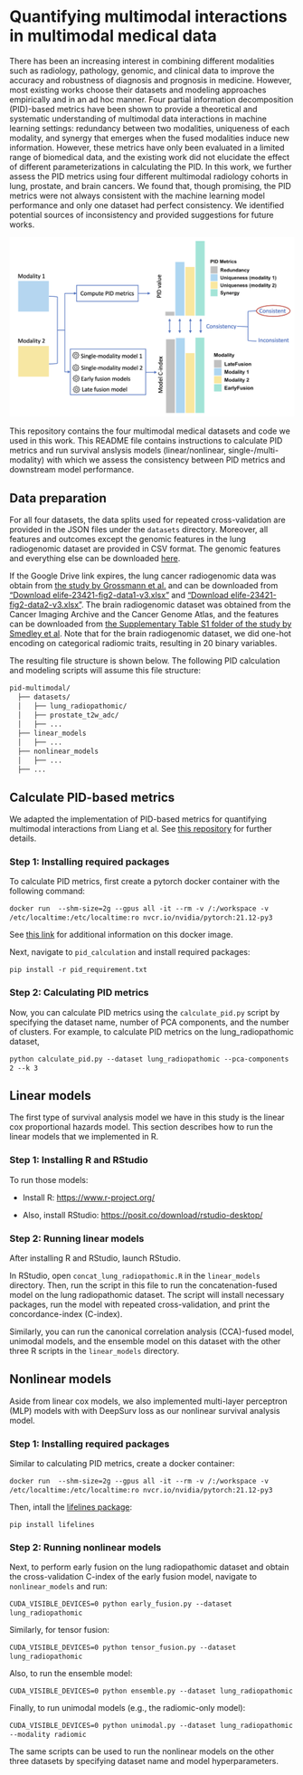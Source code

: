 # Quantifying multimodal interactions in multimodal medical data

There has been an increasing interest in combining different modalities such as radiology, pathology, genomic, and clinical data to improve the accuracy and robustness of diagnosis and prognosis in medicine. However, most existing works choose their datasets and modeling approaches empirically and in an ad hoc manner. Four partial information decomposition (PID)-based metrics have been shown to provide a theoretical and systematic understanding of multimodal data interactions in machine learning settings: redundancy between two modalities, uniqueness of each modality, and synergy that emerges when the fused modalities induce new information. However, these metrics have only been evaluated in a limited range of biomedical data, and the existing work did not elucidate the effect of different parameterizations in calculating the PID. In this work, we further assess the PID metrics using four different multimodal radiology cohorts in lung, prostate, and brain cancers. We found that, though promising, the PID metrics were not always consistent with the machine learning model performance and only one dataset had perfect consistency. We identified potential sources of inconsistency and provided suggestions for future works.

![pipeline](figures/pipeline.png)

This repository contains the four multimodal medical datasets and code we used in this work. This README file contains instructions to calculate PID metrics and run survival anslysis models (linear/nonlinear, single-/multi-modality) with which we assess the consistency between PID metrics and downstream model performance. 

## Data preparation 

For all four datasets, the data splits used for repeated cross-validation are provided in the JSON files under the `datasets` directory. Moreover, all features and outcomes except the genomic features in the lung radiogenomic dataset are provided in CSV format. The genomic features and everything else can be downloaded [here](https://drive.google.com/drive/folders/13aZ5mFqh6dB-SVbxolOGTLOcxzYssZmx?usp=drive_link). 

If the Google Drive link expires, the lung cancer radiogenomic data was obtain from [the study by Grossmann et al.](https://elifesciences.org/articles/23421#SD1-data) and can be downloaded from [“Download elife-23421-fig2-data1-v3.xlsx”](https://elifesciences.org/download/aHR0cHM6Ly9jZG4uZWxpZmVzY2llbmNlcy5vcmcvYXJ0aWNsZXMvMjM0MjEvZWxpZmUtMjM0MjEtZmlnMi1kYXRhMS12My54bHN4/elife-23421-fig2-data1-v3.xlsx?_hash=ajwj%2BaRcUSWs2V6zttrMoxgvjg4e5WeC7Lm44YUUhGk%3D) and [“Download elife-23421-fig2-data2-v3.xlsx”](https://elifesciences.org/download/aHR0cHM6Ly9jZG4uZWxpZmVzY2llbmNlcy5vcmcvYXJ0aWNsZXMvMjM0MjEvZWxpZmUtMjM0MjEtZmlnMi1kYXRhMi12My54bHN4/elife-23421-fig2-data2-v3.xlsx?_hash=6Wi512ikLcnfNrGrMP1h02OZRmyyvX00xg5wYCWeScA%3D). The brain radiogenomic dataset was obtained from the Cancer Imaging Archive and the Cancer Genome Atlas, and the features can be downloaded from [the Supplementary Table S1 folder of the study by Smedley et al](https://academic.oup.com/bioinformatics/article/36/11/3537/5758261?login=true#409068263). Note that for the brain radiogenomic dataset, we did one-hot encoding on categorical radiomic traits, resulting in 20 binary variables.

The resulting file structure is shown below. The following PID calculation and modeling scripts will assume this file structure: 

```
pid-multimodal/
  ├── datasets/               
  │   ├── lung_radiopathomic/ 
  │   ├── prostate_t2w_adc/   
  │   ├── ...   
  ├── linear_models 
  │   ├── ...   
  ├── nonlinear_models 
  │   ├── ...
  ├── ...         
```

## Calculate PID-based metrics 

We adapted the implementation of PID-based metrics for quantifying multimodal interactions from Liang et al. See [this repository](https://github.com/pliang279/PID/tree/1f6e9d09598754f0dcf7d4ce7e7ffe1c377b0035) for further details. 

### Step 1: Installing required packages 

To calculate PID metrics, first create a pytorch docker container with the following command:
```
docker run  --shm-size=2g --gpus all -it --rm -v /:/workspace -v /etc/localtime:/etc/localtime:ro nvcr.io/nvidia/pytorch:21.12-py3
```

See [this link](https://catalog.ngc.nvidia.com/orgs/nvidia/containers/pytorch/tags) for additional information on this docker image. 

Next, navigate to `pid_calculation` and install required packages:
```
pip install -r pid_requirement.txt
```

### Step 2: Calculating PID metrics

Now, you can calculate PID metrics using the ```calculate_pid.py``` script by specifying the dataset name, number of PCA components, and the number of clusters. For example, to calculate PID metrics on the lung_radiopathomic dataset, 

```
python calculate_pid.py --dataset lung_radiopathomic --pca-components 2 --k 3
```

## Linear models 

The first type of survival analysis model we have in this study is the linear cox proportional hazards model. This section describes how to run the linear models that we implemented in R. 

### Step 1: Installing R and RStudio 

To run those models: 

* Install R: https://www.r-project.org/

* Also, install RStudio: https://posit.co/download/rstudio-desktop/

### Step 2: Running linear models 

After installing R and RStudio, launch RStudio. 

In RStudio, open `concat_lung_radiopathomic.R` in the `linear_models` directory. Then, run the script in this file to run the concatenation-fused model on the lung radiopathomic dataset. The script will install necessary packages, run the model with repeated cross-validation, and print the concordance-index (C-index). 

Similarly, you can run the canonical correlation analysis (CCA)-fused model, unimodal models, and the ensemble model on this dataset with the other three R scripts in the `linear_models` directory. 

## Nonlinear models 

Aside from linear cox models, we also implemented multi-layer perceptron (MLP) models with with DeepSurv loss as our nonlinear survival analysis model. 

### Step 1: Installing required  packages

Similar to calculating PID metrics, create a docker container:

```
docker run  --shm-size=2g --gpus all -it --rm -v /:/workspace -v /etc/localtime:/etc/localtime:ro nvcr.io/nvidia/pytorch:21.12-py3
```

Then, intall the [lifelines package](https://lifelines.readthedocs.io/en/latest/): 

```
pip install lifelines 
```

### Step 2: Running nonlinear models 

Next, to perform early fusion on the lung radiopathomic dataset and obtain the cross-validation C-index of the early fusion model, navigate to `nonlinear_models` and run: 
```
CUDA_VISIBLE_DEVICES=0 python early_fusion.py --dataset lung_radiopathomic 
```

Similarly, for tensor fusion: 
```
CUDA_VISIBLE_DEVICES=0 python tensor_fusion.py --dataset lung_radiopathomic 
```

Also, to run the ensemble model: 
```
CUDA_VISIBLE_DEVICES=0 python ensemble.py --dataset lung_radiopathomic 
```

Finally, to run unimodal models (e.g., the radiomic-only model): 
```
CUDA_VISIBLE_DEVICES=0 python unimodal.py --dataset lung_radiopathomic --modality radiomic
```

The same scripts can be used to run the nonlinear models on the other three datasets by specifying dataset name and model hyperparameters. 